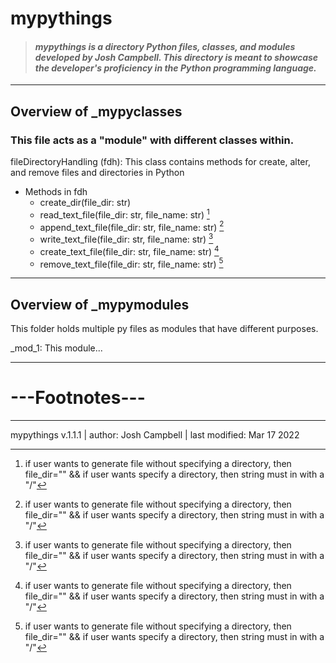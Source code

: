# **mypythings**

> #### *mypythings is a directory Python files, classes, and modules developed by Josh Campbell. This directory is meant to showcase the developer's proficiency in the Python programming language.*

---

## Overview of _mypyclasses
### This file acts as a "module" with different classes within.


fileDirectoryHandling (fdh): This class contains methods for create, alter, and remove files and directories in Python
* Methods in fdh
  - create_dir(file_dir: str)
  - read_text_file(file_dir: str, file_name: str) [^1]
  - append_text_file(file_dir: str, file_name: str) [^1]
  - write_text_file(file_dir: str, file_name: str) [^1]
  - create_text_file(file_dir: str, file_name: str) [^1]
  - remove_text_file(file_dir: str, file_name: str) [^1]

---
## Overview of _mypymodules
This folder holds multiple py files as modules that have different purposes.



_mod_1: This module...





---

# ---Footnotes---

[^1]: if user wants to generate file without specifying a directory, then file_dir="" && if user wants specify a directory, then string must in with a "/"

---
mypythings v.1.1.1  |  author: Josh Campbell  |  last modified: Mar 17 2022